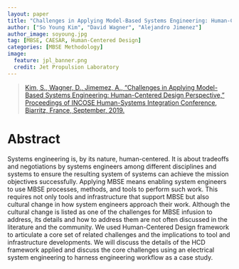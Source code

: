 ```yaml
---
layout: paper
title: "Challenges in Applying Model-Based Systems Engineering: Human-Centered Design Perspective"
author: ["So Young Kim", "David Wagner", "Alejandro Jimenez"]
author_image: soyoung.jpg
tag: [MBSE, CAESAR, Human-Centered Design]
categories: [MBSE Methodology]
image:
  feature: jpl_banner.png
  credit: Jet Propulsion Laboratory
---
```

> [Kim, S., Wagner, D., Jimemez, A., “Challenges in Applying Model-Based Systems Engineering: Human-Centered Design Perspective,” Proceedings of INCOSE Human-Systems Integration Conference, Biarritz, France, September, 2019.](https://www.sciencedirect.com/science/article/pii/S1532046404001662?via%3Dihub)

# Abstract
Systems engineering is, by its nature, human-centered. It is about tradeoffs and negotiations by systems engineers among different disciplines and systems to ensure the resulting system of systems can achieve the mission objectives successfully. Applying MBSE means enabling system engineers to use MBSE processes, methods, and tools to perform such work. This requires not only tools and infrastructure that support MBSE but also cultural change in how system engineers approach their work. Although the cultural change is listed as one of the challenges for MBSE infusion to address, its details and how to address them are not often discussed in the literature and the community. We used Human-Centered Design framework to articulate a core set of related challenges and the implications to tool and infrastructure developments. We will discuss the details of the HCD framework applied and discuss the core challenges using an electrical system engineering to harness engineering workflow as a case study.